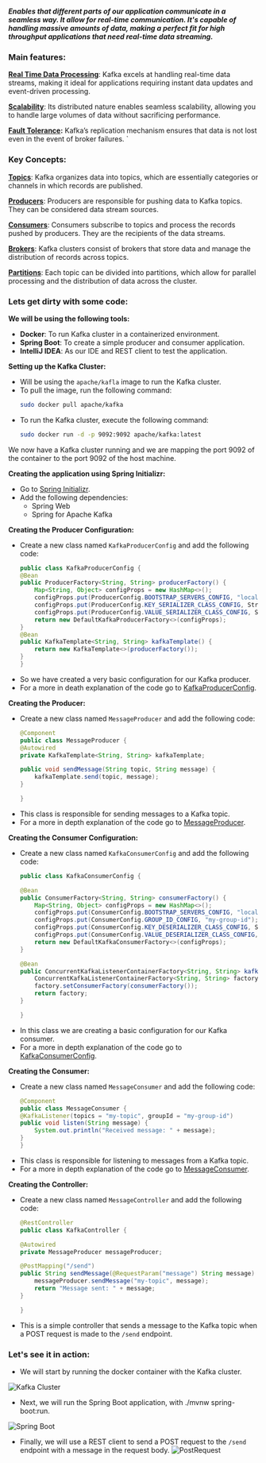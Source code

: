 ##### Enables that different parts of our application communicate in a seamless way. It allow for real-time communication. It's capable of handling massive amounts of data, making a perfect fit for high throughput applications that need real-time data streaming.

### Main features:
 **[Real Time Data Processing](./docs/RealTimeDataProcessing.md)**: Kafka excels at handling real-time data streams, making it ideal for applications requiring instant data updates and event-driven processing.

**[Scalability](./docs/Scalability.md)**: Its distributed nature enables seamless scalability, allowing you to handle large volumes of data without sacrificing performance.

 **[Fault Tolerance](./docs/FaultTolerance.md):** Kafka’s replication mechanism ensures that data is not lost even in the event of broker failures.    `

### Key Concepts:

**[Topics](./docs/Topics.md)**: Kafka organizes data into topics, which are essentially categories or channels in which records are published.

**[Producers](./docs/Producers.md)**: Producers are responsible for pushing data to Kafka topics. They can be considered data stream sources.

**[Consumers](./docs/Consumers.md)**: Consumers subscribe to topics and process the records pushed by producers. They are the recipients of the data streams.

**[Brokers](./docs/Brokers.md)**: Kafka clusters consist of brokers that store data and manage the distribution of records across topics.

**[Partitions](./docs/Partitions.md)**: Each topic can be divided into partitions, which allow for parallel processing and the distribution of data across the cluster.

### Lets get dirty with some code:
**We will be using the following tools:**
- **Docker**: To run Kafka cluster in a containerized environment.
- **Spring Boot**: To create a simple producer and consumer application.
- **IntelliJ IDEA**: As our IDE and REST client to test the application.


**Setting up the Kafka Cluster:**
-   Will be using the `apache/kafla` image to run the Kafka cluster.
-   To pull the image, run the following command:
    ```bash
    sudo docker pull apache/kafka
    ```
-   To run the Kafka cluster, execute the following command:
    ```bash
    sudo docker run -d -p 9092:9092 apache/kafka:latest
    ```
We now have a Kafka cluster running and we are mapping the port 9092 of the container to the port 9092 of the host machine.

**Creating the application using Spring Initializr:**
-   Go to [Spring Initializr](https://start.spring.io/).
-   Add the following dependencies:
    -   Spring Web
    -   Spring for Apache Kafka

**Creating the Producer Configuration:**
-   Create a new class named `KafkaProducerConfig` and add the following code:
    ```java
    public class KafkaProducerConfig {
    @Bean
    public ProducerFactory<String, String> producerFactory() {
        Map<String, Object> configProps = new HashMap<>();
        configProps.put(ProducerConfig.BOOTSTRAP_SERVERS_CONFIG, "localhost:9092");
        configProps.put(ProducerConfig.KEY_SERIALIZER_CLASS_CONFIG, StringSerializer.class);
        configProps.put(ProducerConfig.VALUE_SERIALIZER_CLASS_CONFIG, StringSerializer.class);
        return new DefaultKafkaProducerFactory<>(configProps);
    }
    @Bean
    public KafkaTemplate<String, String> kafkaTemplate() {
        return new KafkaTemplate<>(producerFactory());
    }
    }
    ```
-   So we have created a very basic configuration for our Kafka producer.
-   For a more in death explanation of the code go to [KafkaProducerConfig](./docs/Producers.md).

**Creating the Producer:**
-   Create a new class named `MessageProducer` and add the following code:
    ```java
    @Component
    public class MessageProducer {
    @Autowired
    private KafkaTemplate<String, String> kafkaTemplate;

    public void sendMessage(String topic, String message) {
        kafkaTemplate.send(topic, message);
    }

    }
    ```
-   This class is responsible for sending messages to a Kafka topic.
-   For a more in depth explanation of the code go to [MessageProducer](./docs/MessageProducer.md).

**Creating the Consumer Configuration:**
-   Create a new class named `KafkaConsumerConfig` and add the following code:
    ```java
    public class KafkaConsumerConfig {

    @Bean
    public ConsumerFactory<String, String> consumerFactory() {
        Map<String, Object> configProps = new HashMap<>();
        configProps.put(ConsumerConfig.BOOTSTRAP_SERVERS_CONFIG, "localhost:9092");
        configProps.put(ConsumerConfig.GROUP_ID_CONFIG, "my-group-id");
        configProps.put(ConsumerConfig.KEY_DESERIALIZER_CLASS_CONFIG, StringDeserializer.class);
        configProps.put(ConsumerConfig.VALUE_DESERIALIZER_CLASS_CONFIG, StringDeserializer.class);
        return new DefaultKafkaConsumerFactory<>(configProps);
    }

    @Bean
    public ConcurrentKafkaListenerContainerFactory<String, String> kafkaListenerContainerFactory() {
        ConcurrentKafkaListenerContainerFactory<String, String> factory = new ConcurrentKafkaListenerContainerFactory<>();
        factory.setConsumerFactory(consumerFactory());
        return factory;
    }

    }
    ```
-   In this class we are creating a basic configuration for our Kafka consumer.
-   For a more in depth explanation of the code go to [KafkaConsumerConfig](./docs/KafkaConsumerConfig.md).

**Creating the Consumer:**
-   Create a new class named `MessageConsumer` and add the following code:
    ```java
    @Component
    public class MessageConsumer {
    @KafkaListener(topics = "my-topic", groupId = "my-group-id")
    public void listen(String message) {
        System.out.println("Received message: " + message);
    }
    }
    ```
-   This class is responsible for listening to messages from a Kafka topic.
-   For a more in depth explanation of the code go to [MessageConsumer](./docs/MessageConsumer.md).

**Creating the Controller:**
-   Create a new class named `MessageController` and add the following code:
    ```java
    @RestController
    public class KafkaController {

    @Autowired
    private MessageProducer messageProducer;

    @PostMapping("/send")
    public String sendMessage(@RequestParam("message") String message) {
        messageProducer.sendMessage("my-topic", message);
        return "Message sent: " + message;
    }

    }
    ```
-   This is a simple controller that sends a message to the Kafka topic when a POST request is made to the `/send` endpoint.

### Let's see it in action:
-   We will start by running the docker container with the Kafka cluster.

![Kafka Cluster](./imgs/DockerSetup.png)


-   Next, we will run the Spring Boot application, with ./mvnw spring-boot:run.

![Spring Boot](./imgs/SpringBoot.png)


- Finally, we will use a REST client to send a POST request to the `/send` endpoint with a message in the request body.
![PostRequest](./imgs/PostRequest.png)